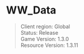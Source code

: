 # WW_Data

> Client region: Global</br>
> Status: Release</br>
> Game Version: 1.3.0</br>
> Resource Version: 1.3.11</br>

